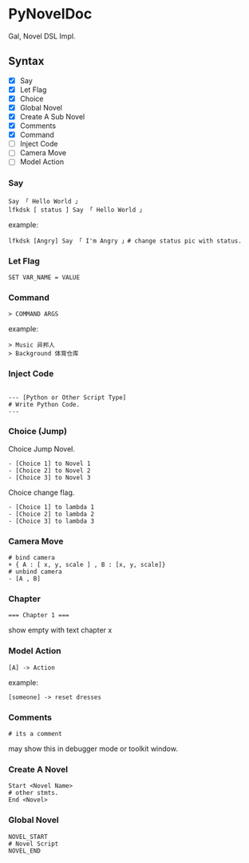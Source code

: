 # PyNovelDoc

Gal, Novel DSL Impl.

## Syntax

- [x] Say
- [x] Let Flag
- [x] Choice
- [x] Global Novel
- [x] Create A Sub Novel
- [x] Comments
- [x] Command
- [ ] Inject Code
- [ ] Camera Move
- [ ] Model Action

### Say

``` gal
Say 「 Hello World 」
lfkdsk [ status ] Say 「 Hello World 」
```

example:

```gal
lfkdsk [Angry] Say 「 I'm Angry 」# change status pic with status.
```

### Let Flag

``` gal
SET VAR_NAME = VALUE
```

### Command 

``` gal
> COMMAND ARGS
```

example:
```gal
> Music 异邦人
> Background 体育仓库
```

### Inject Code

```gal

--- [Python or Other Script Type]
# Write Python Code.
---

```

### Choice (Jump)

Choice Jump Novel.
```gal
- [Choice 1] to Novel 1
- [Choice 2] to Novel 2
- [Choice 3] to Novel 3
```

Choice change flag.

```gal
- [Choice 1] to lambda 1
- [Choice 2] to lambda 2
- [Choice 3] to lambda 3
```


### Camera Move

```gal
# bind camera
+ { A : [ x, y, scale ] , B : [x, y, scale]}
# unbind camera
- [A , B]
```

### Chapter 

```gal
=== Chapter 1 ===
```

show empty with text chapter x

### Model Action

```gal
[A] -> Action
```

example:

```gal
[someone] -> reset dresses
```

### Comments

```gal
# its a comment
```

may show this in debugger mode or toolkit window.

### Create A Novel

```gal
Start <Novel Name>
# other stmts. 
End <Novel>
```

### Global Novel

``` gal
NOVEL_START
# Novel Script
NOVEL_END
```
